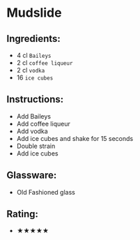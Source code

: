 # Mudslide

## Ingredients:
- 4 cl `Baileys`
- 2 cl `coffee liqueur`
- 2 cl `vodka`
- 16 `ice cubes`

## Instructions:
- Add Baileys
- Add coffee liqueur
- Add vodka
- Add ice cubes and shake for 15 seconds
- Double strain
- Add ice cubes

## Glassware:
- Old Fashioned glass

## Rating:
- ★★★★★